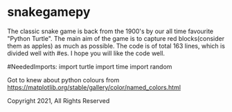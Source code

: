 # snakegamepy


The classic snake game is back from the 1900's by our all time favourite "Python Turtle".
The main aim of the game is to capture red blocks(consider them as apples) as much as possible.
The code is of total 163 lines, which is divided well with #es.
I hope you will like the code well.

#NeededImports:
import turtle
import time
import random

Got to knew about python colours from https://matplotlib.org/stable/gallery/color/named_colors.html

Copyright 2021, All Rights Reserved
